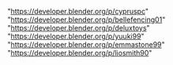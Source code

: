 "https://developer.blender.org/p/cypruspc"
"https://developer.blender.org/p/bellefencing01"
"https://developer.blender.org/p/deluxtoys"
"https://developer.blender.org/p/yuuki99"
"https://developer.blender.org/p/emmastone99"
"https://developer.blender.org/p/liosmith90"
